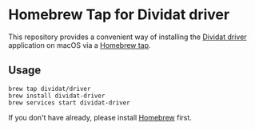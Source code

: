 # Homebrew Tap for Dividat driver

This repository provides a convenient way of installing the [Dividat driver](https://github.com/dividat/driver) application on macOS via a [Homebrew tap](https://docs.brew.sh/Taps).

## Usage

```
brew tap dividat/driver
brew install dividat-driver
brew services start dividat-driver
```

If you don't have already, please install [Homebrew](https://brew.sh/) first.
